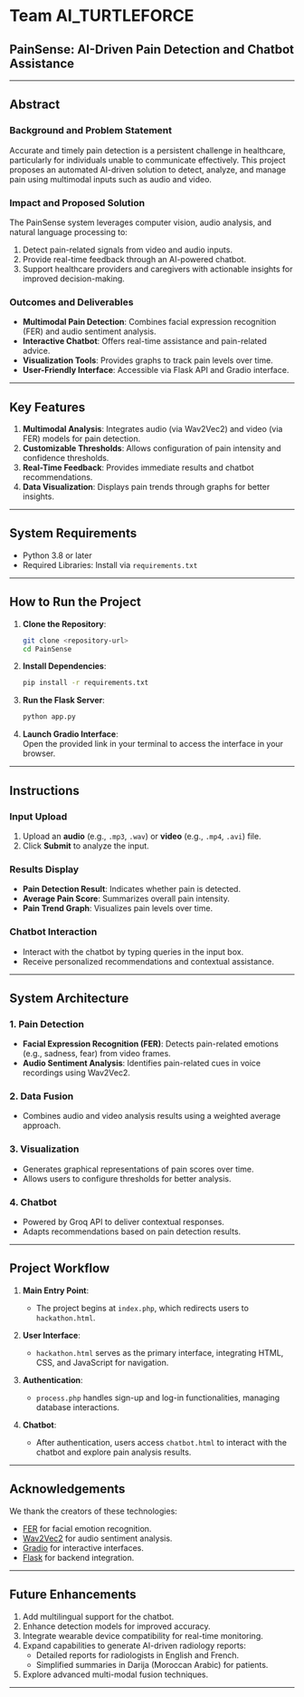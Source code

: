 # **Team AI_TURTLEFORCE**  

## **PainSense: AI-Driven Pain Detection and Chatbot Assistance**
---
## **Abstract**

### **Background and Problem Statement**  
Accurate and timely pain detection is a persistent challenge in healthcare, particularly for individuals unable to communicate effectively. This project proposes an automated AI-driven solution to detect, analyze, and manage pain using multimodal inputs such as audio and video.

### **Impact and Proposed Solution**  
The PainSense system leverages computer vision, audio analysis, and natural language processing to:  
1. Detect pain-related signals from video and audio inputs.  
2. Provide real-time feedback through an AI-powered chatbot.  
3. Support healthcare providers and caregivers with actionable insights for improved decision-making.  

### **Outcomes and Deliverables**  
- **Multimodal Pain Detection**: Combines facial expression recognition (FER) and audio sentiment analysis.  
- **Interactive Chatbot**: Offers real-time assistance and pain-related advice.  
- **Visualization Tools**: Provides graphs to track pain levels over time.  
- **User-Friendly Interface**: Accessible via Flask API and Gradio interface.  

---

## **Key Features**
1. **Multimodal Analysis**: Integrates audio (via Wav2Vec2) and video (via FER) models for pain detection.  
2. **Customizable Thresholds**: Allows configuration of pain intensity and confidence thresholds.  
3. **Real-Time Feedback**: Provides immediate results and chatbot recommendations.  
4. **Data Visualization**: Displays pain trends through graphs for better insights.  

---

## **System Requirements**
- Python 3.8 or later  
- Required Libraries: Install via `requirements.txt`  

---

## **How to Run the Project**

1. **Clone the Repository**:  
   ```bash
   git clone <repository-url>
   cd PainSense
   ```
2. **Install Dependencies**:  
   ```bash
   pip install -r requirements.txt
   ```
3. **Run the Flask Server**:  
   ```bash
   python app.py
   ```
4. **Launch Gradio Interface**:  
   Open the provided link in your terminal to access the interface in your browser.

---

## **Instructions**

### **Input Upload**  
1. Upload an **audio** (e.g., `.mp3`, `.wav`) or **video** (e.g., `.mp4`, `.avi`) file.  
2. Click **Submit** to analyze the input.

### **Results Display**  
- **Pain Detection Result**: Indicates whether pain is detected.  
- **Average Pain Score**: Summarizes overall pain intensity.  
- **Pain Trend Graph**: Visualizes pain levels over time.

### **Chatbot Interaction**  
- Interact with the chatbot by typing queries in the input box.  
- Receive personalized recommendations and contextual assistance.  

---

## **System Architecture**

### 1. **Pain Detection**  
- **Facial Expression Recognition (FER)**: Detects pain-related emotions (e.g., sadness, fear) from video frames.  
- **Audio Sentiment Analysis**: Identifies pain-related cues in voice recordings using Wav2Vec2.  

### 2. **Data Fusion**  
- Combines audio and video analysis results using a weighted average approach.

### 3. **Visualization**  
- Generates graphical representations of pain scores over time.  
- Allows users to configure thresholds for better analysis.

### 4. **Chatbot**  
- Powered by Groq API to deliver contextual responses.  
- Adapts recommendations based on pain detection results.  

---

## **Project Workflow**

1. **Main Entry Point**:  
   - The project begins at `index.php`, which redirects users to `hackathon.html`.  

2. **User Interface**:  
   - `hackathon.html` serves as the primary interface, integrating HTML, CSS, and JavaScript for navigation.  

3. **Authentication**:  
   - `process.php` handles sign-up and log-in functionalities, managing database interactions.  

4. **Chatbot**:  
   - After authentication, users access `chatbot.html` to interact with the chatbot and explore pain analysis results.  

---

## **Acknowledgements**
We thank the creators of these technologies:  
- [FER](https://github.com/justinshenk/fer) for facial emotion recognition.  
- [Wav2Vec2](https://huggingface.co/models) for audio sentiment analysis.  
- [Gradio](https://gradio.app/) for interactive interfaces.  
- [Flask](https://flask.palletsprojects.com/) for backend integration.  

---

## **Future Enhancements**
1. Add multilingual support for the chatbot.  
2. Enhance detection models for improved accuracy.  
3. Integrate wearable device compatibility for real-time monitoring.  
4. Expand capabilities to generate AI-driven radiology reports:  
   - Detailed reports for radiologists in English and French.  
   - Simplified summaries in Darija (Moroccan Arabic) for patients.  
5. Explore advanced multi-modal fusion techniques.  

--- 
